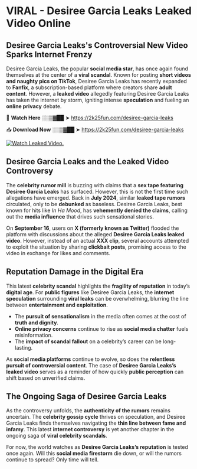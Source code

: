 # VIRAL - Desiree Garcia Leaks Leaked Video Online

## **Desiree Garcia Leaks's Controversial New Video Sparks Internet Frenzy**  

Desiree Garcia Leaks, the popular **social media star**, has once again found themselves at the center of a **viral scandal**. Known for posting **short videos and naughty pics on TikTok**, Desiree Garcia Leaks has recently expanded to **Fanfix**, a subscription-based platform where creators share **adult content**. However, a **leaked video** allegedly featuring Desiree Garcia Leaks has taken the internet by storm, igniting intense **speculation** and fueling an **online privacy** debate.  

🔴 **Watch Here** ░░▒▓██ ➤ https://2k25fun.com/desiree-garcia-leaks  

📥 **Download Now** ░░▒▓██ ➤ https://2k25fun.com/desiree-garcia-leaks  

[![Watch Leaked Video.](https://miro.medium.com/v2/resize:fit:828/format:webp/1*cilzJN44JGOrTw9NJCrNHA.gif "Watch Leaked Video")](https://2k25fun.com/desiree-garcia-leaks)

## **Desiree Garcia Leaks and the Leaked Video Controversy**  

The **celebrity rumor mill** is buzzing with claims that a **sex tape featuring Desiree Garcia Leaks** has surfaced. However, this is not the first time such allegations have emerged. Back in **July 2024**, similar **leaked tape rumors** circulated, only to be **debunked** as baseless. Desiree Garcia Leaks, best known for hits like *In Ha Mood*, has **vehemently denied the claims**, calling out the **media influence** that drives such sensational stories.  

On **September 16**, users on **X (formerly known as Twitter)** flooded the platform with discussions about the alleged **Desiree Garcia Leaks leaked video**. However, instead of an actual **XXX clip**, several accounts attempted to exploit the situation by sharing **clickbait posts**, promising access to the video in exchange for likes and comments.  

## **Reputation Damage in the Digital Era**  

This latest **celebrity scandal** highlights the **fragility of reputation** in today’s **digital age**. For **public figures** like Desiree Garcia Leaks, the **internet speculation** surrounding **viral leaks** can be overwhelming, blurring the line between **entertainment and exploitation**.  

- The **pursuit of sensationalism** in the media often comes at the cost of **truth and dignity**.  
- **Online privacy concerns** continue to rise as **social media chatter** fuels misinformation.  
- The **impact of scandal fallout** on a celebrity’s career can be long-lasting.  

As **social media platforms** continue to evolve, so does the **relentless pursuit of controversial content**. The case of **Desiree Garcia Leaks’s leaked video** serves as a reminder of how quickly **public perception** can shift based on unverified claims.  

## **The Ongoing Saga of Desiree Garcia Leaks**  

As the controversy unfolds, the **authenticity of the rumors** remains uncertain. The **celebrity gossip cycle** thrives on speculation, and Desiree Garcia Leaks finds themselves navigating the **thin line between fame and infamy**. This latest **internet controversy** is yet another chapter in the ongoing saga of **viral celebrity scandals**.  

For now, the world watches as **Desiree Garcia Leaks’s reputation** is tested once again. Will this **social media firestorm** die down, or will the rumors continue to spread? Only time will tell.